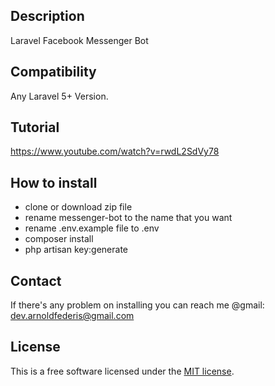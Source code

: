 ## Description
Laravel Facebook Messenger Bot

## Compatibility
Any Laravel 5+ Version.

## Tutorial
https://www.youtube.com/watch?v=rwdL2SdVy78

## How to install
- clone or download zip file
- rename messenger-bot to the name that you want
- rename .env.example file to .env
- composer install
- php artisan key:generate

## Contact
If there's any problem on installing you can reach me @gmail: dev.arnoldfederis@gmail.com

## License
This is a free software licensed under the [MIT license](http://opensource.org/licenses/MIT).
